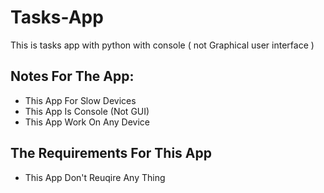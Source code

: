 # Tasks-App
This is tasks app with python with console ( not Graphical user interface )

## Notes For The App:
- This App For Slow Devices 
- This App Is Console (Not GUI)
- This App Work On Any Device 

## The Requirements For This App
* This App Don't Reuqire Any Thing
